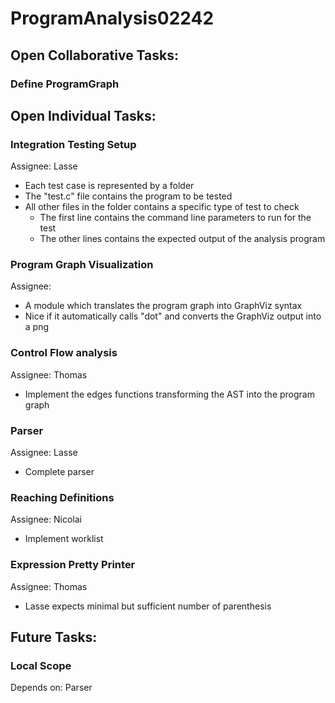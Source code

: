 # ProgramAnalysis02242

## Open Collaborative Tasks:

### Define ProgramGraph


## Open Individual Tasks:

### Integration Testing Setup
Assignee: Lasse
- Each test case is represented by a folder
- The "test.c" file contains the program to be tested
- All other files in the folder contains a specific type of test to check
  - The first line contains the command line parameters to run for the test
  - The other lines contains the expected output of the analysis program

### Program Graph Visualization
Assignee:
- A module which translates the program graph into GraphViz syntax
- Nice if it automatically calls "dot" and converts the GraphViz output into a png

### Control Flow analysis
Assignee: Thomas
- Implement the edges functions transforming the AST into the program graph


### Parser
Assignee: Lasse
- Complete parser

### Reaching Definitions
Assignee: Nicolai
- Implement worklist


### Expression Pretty Printer
Assignee: Thomas
- Lasse expects minimal but sufficient number of parenthesis


## Future Tasks:

### Local Scope
Depends on: Parser
